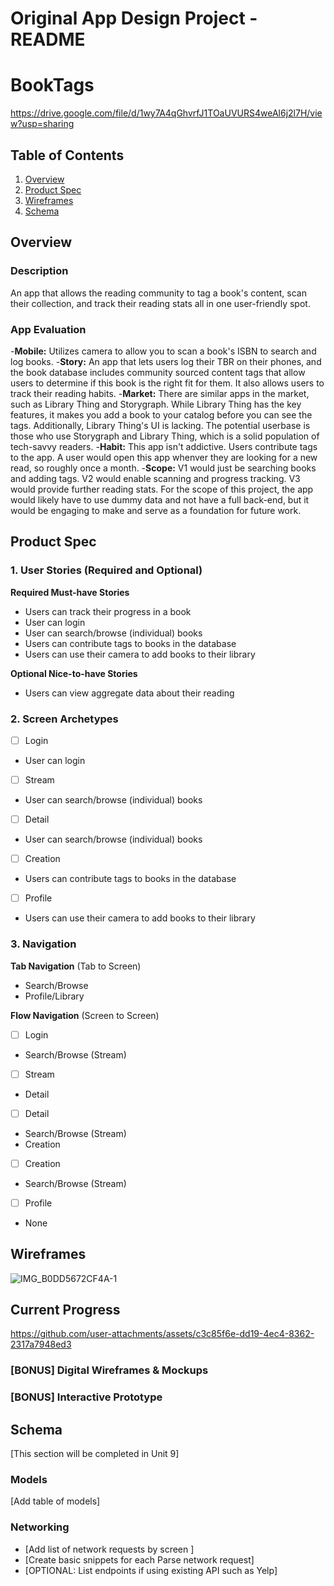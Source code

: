 Original App Design Project - README 
===

# BookTags

https://drive.google.com/file/d/1wy7A4qGhvrfJ1TOaUVURS4weAl6j2l7H/view?usp=sharing 

## Table of Contents

1. [Overview](#Overview)
2. [Product Spec](#Product-Spec)
3. [Wireframes](#Wireframes)
4. [Schema](#Schema)

## Overview

### Description

An app that allows the reading community to tag a book's content, scan their collection, and track their reading stats all in one user-friendly spot.

### App Evaluation
-**Mobile:** Utilizes camera to allow you to scan a book's ISBN to search and log books.
-**Story:** An app that lets users log their TBR on their phones, and the book database includes community sourced content tags that allow users to determine if this book is the right fit for them. It also allows users to track their reading habits.
-**Market:** There are similar apps in the market, such as Library Thing and Storygraph. While Library Thing has the key features, it makes you add a book to your catalog before you can see the tags. Additionally, Library Thing's UI is lacking. The potential userbase is those who use Storygraph and Library Thing, which is a solid population of tech-savvy readers.
-**Habit:** This app isn't addictive. Users contribute tags to the app. A user would open this app whenver they are looking for a new read, so roughly once a month.
-**Scope:** V1 would just be searching books and adding tags. V2 would enable scanning and progress tracking. V3 would provide further reading stats. For the scope of this project, the app would likely have to use dummy data and not have a full back-end, but it would be engaging to make and serve as a foundation for future work.

## Product Spec

### 1. User Stories (Required and Optional)

**Required Must-have Stories**

* Users can track their progress in a book
* User can login
* User can search/browse (individual) books
* Users can contribute tags to books in the database
* Users can use their camera to add books to their library


**Optional Nice-to-have Stories**

* Users can view aggregate data about their reading


### 2. Screen Archetypes 
- [ ] Login
* User can login
- [ ] Stream
* User can search/browse (individual) books
- [ ] Detail
* User can search/browse (individual) books
- [ ] Creation
* Users can contribute tags to books in the database
- [ ] Profile
* Users can use their camera to add books to their library

### 3. Navigation

**Tab Navigation** (Tab to Screen)

* Search/Browse
* Profile/Library

**Flow Navigation** (Screen to Screen)

- [ ] Login
* Search/Browse (Stream)
- [ ] Stream
* Detail
- [ ] Detail
* Search/Browse (Stream)
* Creation
- [ ] Creation
* Search/Browse (Stream)
- [ ] Profile
* None

## Wireframes

![IMG_B0DD5672CF4A-1](https://github.com/user-attachments/assets/098649c0-9da3-4dff-a981-003f74a6981a)


## Current Progress


https://github.com/user-attachments/assets/c3c85f6e-dd19-4ec4-8362-2317a7948ed3



### [BONUS] Digital Wireframes & Mockups

### [BONUS] Interactive Prototype

## Schema 

[This section will be completed in Unit 9]

### Models

[Add table of models]

### Networking

- [Add list of network requests by screen ]
- [Create basic snippets for each Parse network request]
- [OPTIONAL: List endpoints if using existing API such as Yelp]


